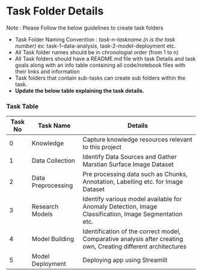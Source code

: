 # Task Folder Details

Note : Please Follow the below guidelines to create task folders
- Task Folder Naming Convention : _task-n-taskname.(n is the task number)_  ex: task-1-data-analysis, task-2-model-deployment etc.
- All Task folder names should be in chronologial order (from 1 to n)
- All Task folders should have a README.md file with task Details and task goals along with an info table containing all code/notebook files with their links and information
- Task folders that contain sub-tasks can create sub folders within the task.
- __Update the below table explaining the task details.__

### Task Table

| Task No| Task Name | Details |
|-|-|-|
|0|  Knowledge       | Capture knowledge resources relevant to this project        |
|1|  Data Collection       | Identify Data Sources and Gather Marstian Surface Image Dataset        |
|2|  Data Preprocessing       |  Pre processing data such as Chunks, Annotation, Labelling etc. for Image Dataset      |
|3|  Research Models       |  Identify various model available for Anomaly Detection, Image Classification, Image Segmentation etc.     |
|4| Model Building        |  Identification of the correct model, Comparative analysis after creating own, Creating different architectures|
|5|Model Deployment| Deploying app using Streamlit|
